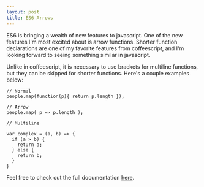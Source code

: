 ```yaml
---
layout: post
title: ES6 Arrows
---
```

ES6 is bringing a wealth of new features to javascript. One of the new features
I'm most excited about is arrow functions. Shorter function declarations are
one of my favorite features from coffeescript, and I'm looking forward to
seeing something similar in javascript.

Unlike in coffeescript, it is necessary to use brackets for multiline
functions, but they can be skipped for shorter functions. Here's a couple
examples below:

~~~
// Normal
people.map(function(p){ return p.length });

// Arrow
people.map( p => p.length );

// Multiline

var complex = (a, b) => {
  if (a > b) {
    return a;
  } else {
    return b;
  }
}
~~~

Feel free to check out the full documentation
[here](https://developer.mozilla.org/en-US/docs/Web/JavaScript/Reference/Functions/Arrow_functions).
